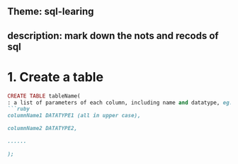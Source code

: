 ## Theme: sql-learing
## description: mark down the nots and recods of sql

# 1. Create a table
```ruby
CREATE TABLE tableName(
: a list of parameters of each column, including name and datatype, eg: id INTEGER, name TEXT
```ruby
columnName1 DATATYPE1 (all in upper case),

columnName2 DATATYPE2,

......

);

```
